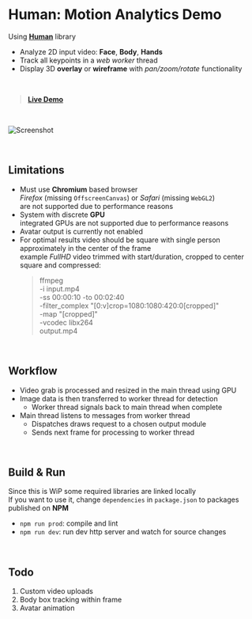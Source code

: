 # Human: Motion Analytics Demo

Using [**Human**](https://github.com/vladmandic/human) library

- Analyze 2D input video: **Face**, **Body**, **Hands**
- Track all keypoints in a *web worker* thread
- Display 3D **overlay** or **wireframe** with *pan/zoom/rotate* functionality

<br>

> [**Live Demo**](https://vladmandic.github.io/human-motion/src/index.html)

<br>

![**Screenshot**](assets/screenshot.jpg)

<br>

## Limitations

- Must use **Chromium** based browser  
  *Firefox* (missing `OffscreenCanvas`) or *Safari* (missing `WebGL2`)  
  are not supported due to performance reasons  
- System with discrete **GPU**  
  integrated GPUs are not supported due to performance reasons  
- Avatar output is currently not enabled
- For optimal results video should be square with single person approximately in the center of the frame  
  example *FullHD* video trimmed with start/duration, cropped to center square and compressed:
  > ffmpeg \
  -i input.mp4 \
  -ss 00:00:10 -to 00:02:40 \
  -filter_complex "[0:v]crop=1080:1080:420:0[cropped]" \
  -map "[cropped]" \
  -vcodec libx264 \
  output.mp4

<br>

## Workflow

- Video grab is processed and resized in the main thread using GPU
- Image data is then transferred to worker thread for detection
  - Worker thread signals back to main thread when complete
- Main thread listens to messages from worker thread
  - Dispatches draws request to a chosen output module
  - Sends next frame for processing to worker thread

<br>

## Build & Run

Since this is WiP some required libraries are linked locally  
If you want to use it, change `dependencies` in `package.json` to packages published on **NPM**  

- `npm run prod`: compile and lint
- `npm run dev`: run dev http server and watch for source changes

<br>

## Todo

1. Custom video uploads
2. Body box tracking within frame
3. Avatar animation
